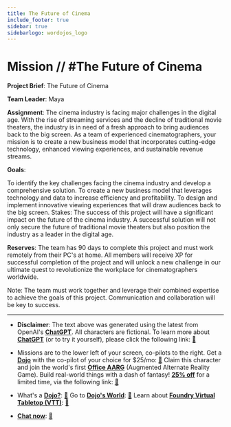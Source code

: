 ```yaml
---
title: The Future of Cinema
include_footer: true
sidebar: true
sidebarlogo: wordojos_logo
---
```

# Mission // #The Future of Cinema

**Project Brief**: The Future of Cinema

**Team Leader**: Maya

**Assignment**: The cinema industry is facing major challenges in the digital age. With the rise of streaming services and the decline of traditional movie theaters, the industry is in need of a fresh approach to bring audiences back to the big screen. As a team of experienced cinematographers, your mission is to create a new business model that incorporates cutting-edge technology, enhanced viewing experiences, and sustainable revenue streams.

**Goals**:

To identify the key challenges facing the cinema industry and develop a comprehensive solution.
To create a new business model that leverages technology and data to increase efficiency and profitability.
To design and implement innovative viewing experiences that will draw audiences back to the big screen.
Stakes: The success of this project will have a significant impact on the future of the cinema industry. A successful solution will not only secure the future of traditional movie theaters but also position the industry as a leader in the digital age.

**Reserves**: The team has 90 days to complete this project and must work remotely from their PC's at home. All members will receive XP for successful completion of the project and will unlock a new challenge in our ultimate quest to revolutionize the workplace for cinematographers worldwide.

Note: The team must work together and leverage their combined expertise to achieve the goals of this project. Communication and collaboration will be key to success.

---

* **Disclaimer**: The text above was generated using the latest from OpenAI's [**ChatGPT**](https://openai.com/blog/chatgpt/).  All characters are fictional.  To learn more about [**ChatGPT**](https://openai.com/blog/chatgpt/) (or to try it yourself), please click the following link: [:closed_book:](https://openai.com/blog/chatgpt/)

* Missions are to the lower left of your screen, co-pilots to the right. Get a [**Dojo**](https://workmates.live/marketplace) with the co-pilot of your choice for $25/mo: [:green_book:](https://workmates.live/marketplace)  Claim this character and join the world's first [**Office AARG**](https://dojos.world) (Augmented Alternate Reality Game). Build real-world things with a dash of fantasy! [**25% off**](https://blog.workmates.live/deal-on-a-dojo) for a limited time, via the following link: [:green_book:](https://blog.workmates.live/deal-on-a-dojo) 

* What's a [**Dojo?**](https://workdojos.com): [:blue_book:](https://workdojos.com)  Go to [**Dojo's World**](https://dojos.world): [:blue_book:](https://dojos.world)  Learn about [**Foundry Virtual Tabletop (VTT)**](https://foundryvtt.com): [:closed_book:](https://foundryvtt.com/)

* [**Chat now**](https://chat.workmates.live/channel/support): [:ledger:](https://chat.workmates.live/channel/support)